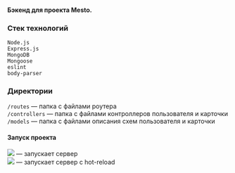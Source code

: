 #### Бэкенд для проекта Mesto.
### Стек технологий

```
Node.js
Express.js
MongoDB
Mongoose
eslint
body-parser
```
### Директории

`/routes` — папка с файлами роутера  
`/controllers` — папка с файлами контроллеров пользователя и карточки   
`/models` — папка с файлами описания схем пользователя и карточки  
  
#### Запуск проекта

![](https://img.shields.io/badge/-npm%20run%20start-green) — запускает сервер   
![](https://img.shields.io/badge/-npm%20run%20dev-yellow) — запускает сервер с hot-reload

